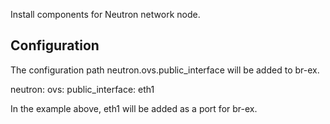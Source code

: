 Install components for Neutron network node.

Configuration
-------------

The configuration path neutron.ovs.public\_interface will be added
to br-ex.

  neutron:
    ovs:
      public_interface: eth1

In the example above, eth1 will be added as a port for br-ex.
